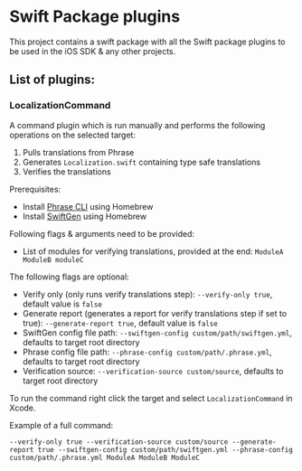 # Swift Package plugins

This project contains a swift package with all the Swift package plugins to be used in the iOS SDK & any other projects. 

## List of plugins:

### LocalizationCommand

A command plugin which is run manually and performs the following operations on the selected target:

1. Pulls translations from Phrase
2. Generates `Localization.swift` containing type safe translations
3. Verifies the translations

Prerequisites:

- Install [Phrase CLI](https://support.phrase.com/hc/en-us/articles/5784093863964-CLI-Installation-Strings-) using Homebrew
- Install [ SwiftGen](https://github.com/SwiftGen/SwiftGen#installation) using Homebrew

Following flags & arguments need to be provided:

- List of modules for verifying translations, provided at the end: `ModuleA ModuleB moduleC`

The following flags are optional:

- Verify only (only runs verify translations step): `--verify-only true`, default value is `false`
- Generate report (generates a report for verify translations step if set to true): `--generate-report true`, default value is `false`
- SwiftGen config file path: `--swiftgen-config custom/path/swiftgen.yml`, defaults to target root directory
- Phrase config file path: `--phrase-config custom/path/.phrase.yml`, defaults to target root directory
- Verification source: `--verification-source custom/source`, defaults to target root directory

To run the command right click the target and select `LocalizationCommand` in Xcode.

Example of a full command: 

`--verify-only true --verification-source custom/source --generate-report true --swiftgen-config custom/path/swiftgen.yml --phrase-config custom/path/.phrase.yml ModuleA ModuleB ModuleC`

